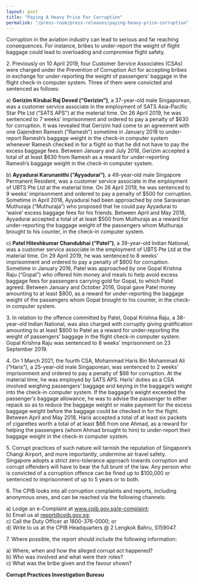 ```yaml
---
layout: post
title: "Paying A Heavy Price For Corruption"
permalink: "/press-room/press-releases/paying-heavy-price-corruption"
---
```

Corruption in the aviation industry can lead to serious and far reaching consequences. For instance, bribes to under-report the weight of flight baggage could lead to overloading and compromise flight safety.

2\.        Previously on 10 April 2019, four Customer Service Associates (CSAs) were charged under the Prevention of Corruption Act for accepting bribes in exchange for under-reporting the weight of passengers’ baggage in the flight check-in computer system. Three of them were convicted and sentenced as follows:

a) **Gerizim Kirubai Raj Deved (“Gerizim”)**, a 37-year-old male Singaporean, was a customer service associate in the employment of SATS Asia-Pacific Star Pte Ltd (“SATS APS”) at the material time. On 26 April 2019, he was sentenced to 7 weeks’ imprisonment and ordered to pay a penalty of $630 for corruption. It was revealed that Gerizim had come to an agreement with one Gajendren Ramesh (“Ramesh”) sometime in January 2018 to under-report Ramesh’s baggage weight in the check-in computer system whenever Ramesh checked in for a flight so that he did not have to pay the excess baggage fees. Between January and July 2018, Gerizim accepted a total of at least $630 from Ramesh as a reward for under-reporting Ramesh’s baggage weight in the check-in computer system.

b) **Ayyadurai Karunanithi (“Ayyadurai“)**, a 49-year-old male Singapore Permanent Resident, was a customer service associate in the employment of UBTS Pte Ltd at the material time. On 26 April 2019, he was sentenced to 9 weeks’ imprisonment and ordered to pay a penalty of $500 for corruption. Sometime in April 2018, Ayyadurai had been approached by one Saravanan Muthuraja (“Muthuraja”) who proposed that he could pay Ayyadurai to ‘waive’ excess baggage fees for his friends. Between April and May 2018, Ayyadurai accepted a total of at least $500 from Muthuraja as a reward for under-reporting the baggage weight of the passengers whom Muthuraja brought to his counter, in the check-in computer system.

c) **Patel Hiteshkumar Chandubhai (“Patel”)**, a 39-year-old Indian National, was a customer service associate in the employment of UBTS Pte Ltd at the material time. On 29 April 2019, he was sentenced to 8 weeks’ imprisonment and ordered to pay a penalty of $800 for corruption. Sometime in January 2016, Patel was approached by one Gopal Krishna Raju (“Gopal”) who offered him money and meals to help avoid excess baggage fees for passengers carrying gold for Gopal, to which Patel agreed. Between January and October 2016, Gopal gave Patel money amounting to at least $800, as a reward for under-reporting the baggage weight of the passengers whom Gopal brought to his counter, in the check-in computer system.

3\.         In relation to the offence committed by Patel, Gopal Krishna Raju, a 38-year-old Indian National, was also charged with corruptly giving gratification amounting to at least $800 to Patel as a reward for  under-reporting the weight of passengers’ baggage in the flight check-in computer system. Gopal Krishna Raju was sentenced to 8 weeks’ imprisonment on 23 September 2019.

4\.         On 1 March 2021, the fourth CSA, Mohammad Haris Bin Mohammad Ali (“Haris”), a 25-year-old male Singaporean, was sentenced to 2 weeks' imprisonment and ordered to pay a penalty of $66 for corruption. At the material time, he was employed by SATS APS. Haris’ duties as a CSA involved weighing passengers’ baggage and keying in the baggage’s weight into the check-in computer system. If the baggage’s weight exceeded the passenger’s baggage allowance, he was to advise the passenger to either repack so as to reduce the baggage weight or make payment for the excess baggage weight before the baggage could be checked in for the flight. Between April and May 2018, Haris accepted a total of at least six packets of cigarettes worth a total of at least $66 from one Ahmad, as a reward for helping the passengers (whom Ahmad brought to him) to under-report their baggage weight in the check-in computer system.

5\.        Corrupt practices of such nature will tarnish the reputation of Singapore’s Changi Airport, and more importantly, undermine air travel safety. Singapore adopts a strict zero-tolerance approach towards corruption and corrupt offenders will have to bear the full brunt of the law. Any person who is convicted of a corruption offence can be fined up to $100,000 or sentenced to imprisonment of up to 5 years or to both.

6\.        The CPIB looks into all corruption complaints and reports, including anonymous ones, and can be reached via the following channels:


a) Lodge an e-Complaint at <a href="https://www.cpib.gov.sg/e-complaint"><span style="color: #0066cc;">www.cpib.gov.sg/e-complaint</span></a>;<br />
b) Email us at <a class="spamspan" href="mailto:report@cpib.gov.sg">report@cpib.gov.sg</a>;<br />
c) Call the Duty Officer at 1800-376-0000; or<br />
d) Write to us at the CPIB Headquarters @ 2 Lengkok Bahru, S159047.

7\.        Where possible, the report should include the following information:

a) Where, when and how the alleged corrupt act happened?<br />
b) Who was involved and what were their roles?<br />
c) What was the bribe given and the favour shown?

**Corrupt Practices Investigation Bureau**
